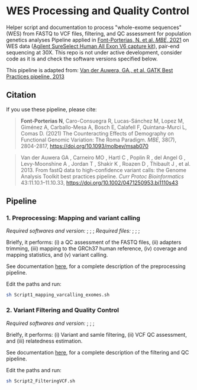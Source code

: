 # WES Processing and Quality Control
Helper script and documentation to process "whole-exome sequences" (WES) from FASTQ to VCF files, filtering, and QC assessment for population genetics analyses
Pipeline applied in [Font-Porterias, N. et al. *MBE*, 2021](https://doi.org/10.1093/molbev/msab070) on  WES data ([Agilent SureSelect Human All Exon V6 capture kit](https://www.agilent.com/cs/library/datasheets/public/SureSelect%20V6%20DataSheet%205991-5572EN.pdf)), pair-end sequencing at 30X. This repo is not under active development, consider code as it is and check the software versions specified below. 

This pipeline is adapted from: [Van der Auwera, GA., et al. GATK Best Practices pipeline, 2013](https://doi.org/10.1002/0471250953.bi1110s43)

## Citation

If you use these pipeline, please cite: 

> **Font-Porterias N**, Caro-Consuegra R, Lucas-Sánchez M, Lopez M, Giménez A, Carballo-Mesa A, Bosch E, Calafell F, Quintana-Murci L, Comas D. (2021) The Counteracting Effects of Demography on Functional Genomic Variation: The Roma Paradigm. *MBE*, 38(7), 2804-2817, https://doi.org/10.1093/molbev/msab070

> Van der Auwera GA , Carneiro MO , Hartl C , Poplin R , del Angel G , Levy-Moonshine A , Jordan T , Shakir K , Roazen D , Thibault J , et al.  2013. From fastQ data to high-confidence variant calls: the Genome Analysis Toolkit best practices pipeline. *Curr Protoc Bioinformatics* 43:11.10.1–11.10.33, https://doi.org/10.1002/0471250953.bi1110s43



## Pipeline
### 1. Preprocessing: Mapping and variant calling
*Required softwares and version:* ; ; ;
*Required files:* ; ; ;

Brielfy, it performs: (i) a QC assessment of the FASTQ files, (ii) adapters trimming, (iii) mapping to the GRCh37 human reference, (iv) coverage and mapping statistics, and (v) variant calling. 

See documentation [here](Documentation/Pipeline1_WES_preprocessing_pipeline.pdf), for a complete description of the preprocessing pipeline. 

Edit the paths and run:
```bash
sh Script1_mapping_varcalling_exomes.sh
```

### 2. Variant Filtering and Quality Control
*Required softwares and version:* ; ; ;

Brielfy, it performs: (i) Variant and samle filtering, (ii) VCF QC assessment, and (iii) relatedness estimation. 

See documentation [here](Documentation/Pipeline2.VariantFiltering.pdf), for a complete description of the filtering and QC pipeline. 

Edit the paths and run:
```bash
sh Script2_FilteringVCF.sh
```
